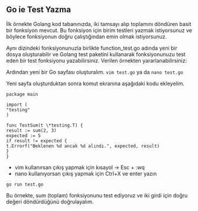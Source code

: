 ## Go ie Test Yazma

İlk örnekte Golang kod tabanınızda, iki tamsayı alıp toplamını döndüren basit bir fonksiyon mevcut. Bu fonksiyon için birim testleri yazmak istiyorsunuz ve böylece fonksiyonun doğru çalıştığından emin olmak istiyorsunuz.

Aynı dizindeki fonksiyonunuzla birlikte function_test.go adında yeni bir dosya oluşturabilir ve Golang test paketini kullanarak fonksiyonunuzu test eden bir test fonksiyonu yazabilirsiniz. Verilen örnekten yararlanabilirsiniz:


Ardından yeni bir Go sayfası oluşturalım. 
``vim test.go`` 
ya da ```nano test.go```

Yeni sayfa oluşturduktan sonra komut ekranına aşağıdaki kodu ekleyelim.
```
package main

import (
"testing"
)

func TestSum(t \*testing.T) {
result := sum(2, 3)
expected := 5
if result != expected {
t.Errorf("Beklenen %d ancak %d alındı.", expected, result)
}
}

```
- vim kullanırsan çıkış yapmak için kısayol -> Esc + :wq 
- nano kullanıyorsan çıkış yapmak için Ctrl+X ve enter yazın

```go run test.go```

Bu örnekte, sum (toplam) fonksiyonunu test ediyoruz ve iki girdi için doğru değeri döndürdüğünü doğrulayalım.
